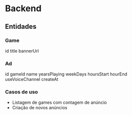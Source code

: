 # Backend

## Entidades

### Game 

id
title 
bannerUrl 

### Ad
id
gameId
name
yearsPlaying
weekDays
hoursStart
hourEnd
useVoiceChannel
createAt

### Casos de uso

- Listagem de games com contagem de anúncio
- Criação de novos anúncios